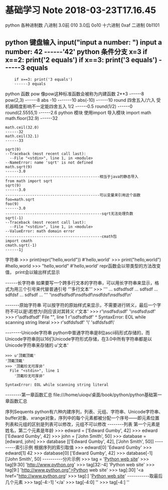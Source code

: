基础学习 Note 2018-03-23T17.16.45
========================

python 各种进制数
    八进制     3.0前 010  3.0后 0o10
    十六进制    0xaf
    二进制     0b1101

python 键盘输入
    input("input a number: ")
    input a number: 42
    ------'42'
python 条件分支
		x=3
        if x==2:
            print('2 equals')
        if x==3:
            print('3 equals')
        ------3 equals
-----------------------------------------
        if x==3: print('3 equals')
        ------3 equals

python 函数
	pow 像pow这种标准函数会被称为内建函数
        2**3
        ------8
        pow(2,3)
        ------8
    abs
        -10
        -------10
        abs(-10)
        ------10
    round   四舍五入/六入 受机器精度影响不一定能四舍五入
        1/2
        ------0.5
        round(1/2)
        ------0
        round(2.5555,1)
        ------2.6
python 模块
    使用import 导入模块
    import math
    math.floor(32.9)
    ------32

    math.ceil(32.0)
    ------32
    math.ceil(32.1)
    ------33

    sqrt(9)
    --Traceback (most recent call last):
      --File "<stdin>", line 1, in <module>
    --NameError: name 'sqrt' is not defined
    math.sqrt(9)
    ------3.0
	------------------------------------------相当于java的静态导入
    from math import sqrt
    sqrt(9)
    ------3.0
	------------------------------------------可以变量来引用这个函数
    foo=math.sqrt
    foo(9)
    ------3.0
	-------------------------------------------sqrt无法处理负数
    sqrt(-1)
    --Traceback (most recent call last):
      --File "<stdin>", line 1, in <module>
    --ValueError: math domain error
	-------------------------------------------cmath包
    import cmath
    cmath.sqrt(-1)
    ------1j


字符串
	>>> print(repr("hello,world"))
	#'hello,world'
	>>> print("hello,world")
	#hello,world
	>>> "hello,world"
	#'hello,world'
	repr函数会以带类型的方法改变值， print会以输出样式显示

------长字符串
	如果要写一个跨多行文本的字符串，可以用长字符串来显示，格式为用三个引号来代替普通引号
	‘’‘多行文本’‘’
	>>> '''
    ... sdfsdfsdf
    ... sdfsdf
    ... sdfdsf
    ... sdfsdf
    ... '''
    '\nsdfsdfsdf\nsdfsdf\nsdfdsf\nsdfsdf\n'

-------原始字符串
    可以按字符的原始样式来显示，不需要进行转义，最后一个字符不可以是\若想为\则应该对其转义
    r'文本'
    >>> r'\nsdfsd\sdf'
    '\\nsdfsd\\sdf'
    >>> r'\sdfsdfsdf\'
      File "<stdin>", line 1
        r'\sdfsdfsdf\'
                     ^
    SyntaxError: EOL while scanning string literal
    >>> r'sdfdsfsdf' '\\'
    'sdfdsfsdf\\'

--------Unicode字符串
    python中普通字符串是8位ascii码形式存储的，而Unicode字符串则以16们Unicode字符形式存储，在3.0中所有字符串都是以Unicode字符串来存储的
    u'文本'

    >>> u'顶戴顶戴'
    '顶戴顶戴'
    >>> '顶戴珍无可厚非‘
      File "<stdin>", line 1
        '顶戴珍无可厚非‘
                 ^
    SyntaxError: EOL while scanning string literal

--------第一章函数汇总
    file:///home/uioqv/桌面/book/python/python基础第一章函数汇总

序列Sequents
    python有六种内建序列，列表、元组、字符串、Unicode字符串、buffer对象、xrange对象，序列中的每个元素都被分配一个序号——即元素位置
    列表和元组的区别是列表可以修改，元组不可以修改
--------列表
    第一个元素是姓名，第二个元素是年龄
    >>> edward = ['Edward Gumby', 42]
    >>> edward
    ['Edward Gumby', 42]
    >>> john = ['John Smith', 50]
    >>> database = [edward, john]
    >>> database
    [['Edward Gumby', 42], ['John Smith', 50]]
    ---------索引示例
    根据序列的索引取值
    >>> edward[0]
    'Edward Gumby'
    >>> edward[1]
    42
    >>> database[0]
    ['Edward Gumby', 42]
    >>> database[-1]
    ['John Smith', 50]
    ----------分片示例
    >>> tag = '<a href="http://www.python.org">Python web site</a>'
    >>> tag[9:30]
    'http://www.python.org'
    >>> tag[32:-4]
    'Python web site'
    >>> tag[9:]
    'http://www.python.org">Python web site</a>'
    >>> tag[:30]
    '<a href="http://www.python.org'
    >>> tag[:]
    '<a href="http://www.python.org">Python web site</a>'
    -----------取最后几个元素
    >>> tag[-4:-1]
    '</a'
    >>> tag[-4:0]
    ''
    >>> tag[-4:]
    '</a>'

